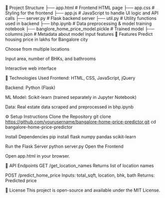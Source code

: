 📂 Project Structure
├── app.html               # Frontend HTML page
├── app.css                # Styling for the frontend
├── app.js                 # JavaScript to handle UI logic and API calls
├── server.py              # Flask backend server
├── util.py                # Utility functions used in backend
├── bhp.ipynb              # Data preprocessing & model training notebook
├── banglore_home_price_model.pickle  # Trained model
├── columns.json           # Metadata about model input features
🚀 Features
Predict housing price in lakhs for Bangalore city

Choose from multiple locations

Input area, number of BHKs, and bathrooms

Interactive web interface

🧰 Technologies Used
Frontend: HTML, CSS, JavaScript, jQuery

Backend: Python (Flask)

ML Model: Scikit-learn (trained separately in Jupyter Notebook)

Data: Real estate data scraped and preprocessed in bhp.ipynb

⚙️ Setup Instructions
Clone the Repository
git clone https://github.com/yourusername/bangalore-home-price-predictor.git
cd bangalore-home-price-predictor

Install Dependencies
pip install flask numpy pandas scikit-learn

Run the Flask Server
python server.py
Open the Frontend

Open app.html in your browser.

🔌 API Endpoints
GET /get_location_names
Returns list of location names

POST /predict_home_price
Inputs: total_sqft, location, bhk, bath
Returns: Predicted price

📄 License
This project is open-source and available under the MIT License.
